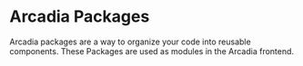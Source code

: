 # Arcadia Packages

Arcadia packages are a way to organize your code into reusable components. These Packages are used as modules in the Arcadia frontend.
